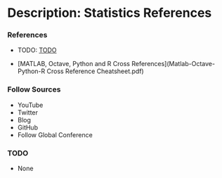 # Description: Statistics References

### References
* TODO: [TODO](#)

- [MATLAB, Octave, Python and R Cross References](Matlab-Octave-Python-R Cross Reference Cheatsheet.pdf)


### Follow Sources
* YouTube
* Twitter
* Blog
* GitHub
* Follow Global Conference

### TODO
* None
